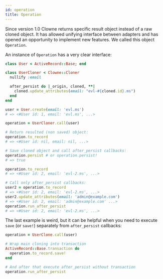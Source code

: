 ```yaml
---
id: operation
title: Operation
---
```

Since version 1.0 Clowne returns specific result object instead of a raw cloned object. It has allowed unifying interface between adapters and has opened an opportunity to implement new features. We called this object `Operation`.

An instance of `Operation` has a very clear interface:

```ruby
class User < ActiveRecord::Base; end

class UserCloner < Clowne::Cloner
  nullify :email

  after_persist do |_origin, cloned, **|
    cloned.update_attributes(email: "evl-#{cloned.id}.ms")
  end
end

user = User.create(email: 'evl.ms')
# => <#User id: 1, email: 'evl.ms', ...>

operation = UserCloner.call(user)

# Return resulted (non saved) object:
operation.to_record
# => <#User id: nil, email: nil, ...>

# Save cloned object and call after_persist callbacks:
operation.persist # or operation.persist!
# => true

operation.to_record
# => <#User id: 2, email: 'evl-2.ms', ...>

# Call only after_persist callbacks:
user2 = operation.to_record
# => <#User id: 2, email: 'evl-2.ms', ...>
user2.update_attributes(email: 'admin@example.com')
# => <#User id: 2, email: 'admin@example.com' ...>
operation.run_after_persist
# => <#User id: 2, email: 'evl-2.ms', ...>
```

The last example is weird, but it can be helpful when you need to execute `save` (or `save!`) separately from `after_persist` callbacks:

```ruby
operation = UserClone.call(user)

# Wrap main cloning into transaction
ActiveRecord::Base.transaction do
  operation.to_record.save!
end

# And after that execute after_persist without transaction
operation.run_after_persist
```
